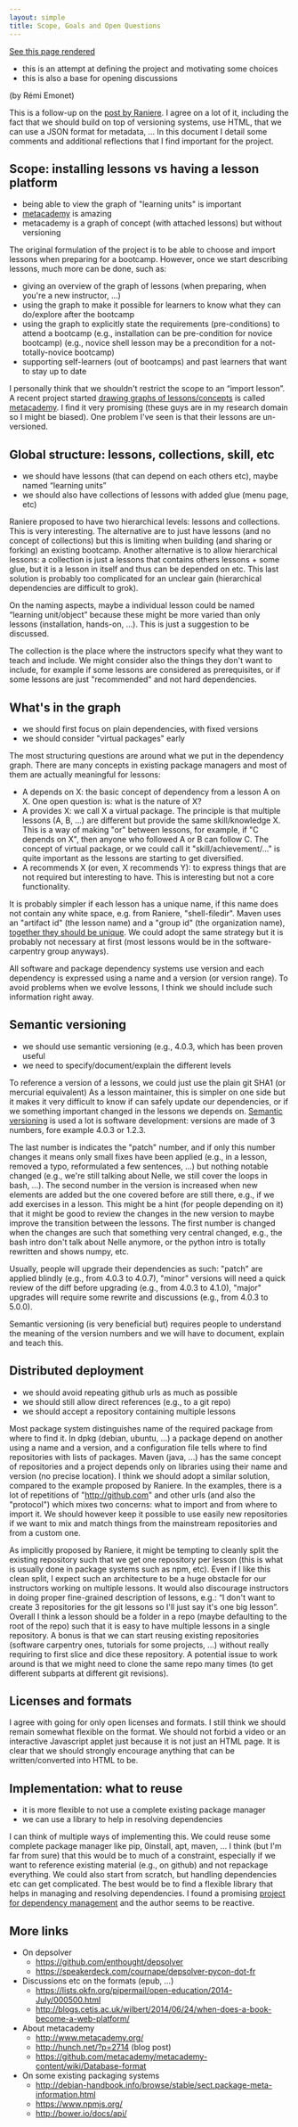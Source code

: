 ```yaml
--- 
layout: simple
title: Scope, Goals and Open Questions
---
```


[See this page rendered](http://twitwi.github.io/lesson-manager/01-scope-and-goals.html)

<ul class="keypoints">
    <li>this is an attempt at defining the project and motivating some choices</li>
    <li>this is also a base for opening discussions</li>
</ul>

(by Rémi Emonet)

This is a follow-up on the [post by Raniere](http://blog.rgaiacs.com/2014/07/02/import_lesson_is_possible.html).
I agree on a lot of it, including the fact that we should build on top of versioning systems, use HTML, that we can use a JSON format for metadata, …
In this document I detail some comments and additional reflections that I find important for the project.

## Scope: installing lessons vs having a lesson platform

<ul class="keypoints">
    <li>being able to view the graph of "learning units" is important</li>
    <li><a href="http://www.metacademy.org/">metacademy</a> is amazing</li>
    <li>metacademy is a graph of concept (with attached lessons) but without versioning</li>
</ul>

The original formulation of the project is to be able to choose and import lessons when preparing for a bootcamp.
However, once we start describing lessons, much more can be done, such as:

- giving an overview of the graph of lessons (when preparing, when you're a new instructor, …)
- using the graph to make it possible for learners to know what they can do/explore after the bootcamp
- using the graph to explicitly state the requirements (pre-conditions) to attend a bootcamp (e.g., installation can be pre-condition for novice bootcamp) (e.g., novice shell lesson may be a precondition for a not-totally-novice bootcamp)
- supporting self-learners (out of bootcamps) and past learners that want to stay up to date

I personally think that we shouldn't restrict the scope to an “import lesson”.
A recent project started [drawing graphs of lessons/concepts](http://www.metacademy.org/graphs/concepts/regularization#focus=x6e7glql&mode=explore) is called [metacademy](http://www.metacademy.org/).
I find it very promising (these guys are in my research domain so I might be biased).
One problem I've seen is that their lessons are un-versioned.


## Global structure: lessons, collections, skill, etc

<ul class="keypoints">
    <li>we should have lessons (that can depend on each others etc), maybe named “learning units”</li>
    <li>we should also have collections of lessons with added glue (menu page, etc)</li>
</ul>

Raniere proposed to have two hierarchical levels: lessons and collections.
This is very interesting.
The alternative are to just have lessons (and no concept of collections) but this is limiting when building (and sharing or forking) an existing bootcamp.
Another alternative is to allow hierarchical lessons: a collection is just a lessons that contains others lessons + some glue, but it is a lesson in itself and thus can be depended on etc.
This last solution is probably too complicated for an unclear gain (hierarchical dependencies are difficult to grok).

On the naming aspects, maybe a individual lesson could be named “learning unit/object” because these might be more varied than only lessons (installation, hands-on, …).
This is just a suggestion to be discussed.

The collection is the place where the instructors specify what they want to teach and include.
We might consider also the things they don't want to include, for example if some lessons are considered as prerequisites, or if some lessons are just "recommended" and not hard dependencies.


## What's in the graph

<ul class="keypoints">
    <li>we should first focus on plain dependencies, with fixed versions</li>
    <li>we should consider "virtual packages" early</li>
</ul>

The most structuring questions are around what we put in the dependency graph.
There are many concepts in existing package managers and most of them are actually meaningful for lessons:

- A depends on X: the basic concept of dependency from a lesson A on X.
  One open question is: what is the nature of X?
- A provides X: we call X a virtual package.
  The principle is that multiple lessons (A, B, ...) are different but provide the same skill/knowledge X.
  This is a way of making "or" between lessons, for example, if "C depends on X", then anyone who followed A or B can follow C.
  The concept of virtual package, or we could call it "skill/achievement/..." is quite important as the lessons are starting to get diversified.
- A recommends X (or even, X recommends Y): to express things that are not required but interesting to have.
  This is interesting but not a core functionality.

It is probably simpler if each lesson has a unique name, if this name does not contain any white space, e.g. from Raniere, "shell-filedir".
Maven uses an "artifact id" (the lesson name) and a "group id" (the organization name), [together they should be unique](http://maven.apache.org/pom.html#Maven_Coordinates).
We could adopt the same strategy but it is probably not necessary at first (most lessons would be in the software-carpentry group anyways).

All software and package dependency systems use version and each dependency is expressed using a name and a version (or version range).
To avoid problems when we evolve lessons, I think we should include such information right away.


## Semantic versioning

<ul class="keypoints">
    <li>we should use semantic versioning (e.g., 4.0.3, which has been proven useful</li>
    <li>we need to specify/document/explain the different levels</li>
</ul>

To reference a version of a lessons, we could just use the plain git SHA1 (or mercurial equivalent)
As a lesson maintainer, this is simpler on one side but it makes it very difficult to know if can safely update our dependencies, or if we something important changed in the lessons we depends on.
[Semantic versioning](http://semver.org/) is used a lot is software development: versions are made of 3 numbers, fore example 4.0.3 or 1.2.3.

The last number is indicates the "patch" number, and if only this number changes it means only small fixes have been applied (e.g., in a lesson, removed a typo, reformulated a few sentences, ...) but nothing notable changed (e.g., we're still talking about Nelle, we still cover the loops in bash, ...).
The second number in the version is increased when new elements are added but the one covered before are still there, e.g., if we add exercises in a lesson.
This might be a hint (for people depending on it) that it might be good to review the changes in the new version to maybe improve the transition between the lessons.
The first number is changed when the changes are such that something very central changed, e.g., the bash intro don't talk about Nelle anymore, or the python intro is totally rewritten and shows numpy, etc.

Usually, people will upgrade their dependencies as such: "patch" are applied blindly (e.g., from 4.0.3 to 4.0.7), "minor" versions will need a quick review of the diff before upgrading (e.g., from 4.0.3 to 4.1.0), "major" upgrades will require some rewrite and discussions (e.g., from 4.0.3 to 5.0.0).

Semantic versioning (is very beneficial but) requires people to understand the meaning of the version numbers and we will have to document, explain and teach this.


## Distributed deployment

<ul class="keypoints">
    <li>we should avoid repeating github urls as much as possible</li>
    <li>we should still allow direct references (e.g., to a git repo)</li>
    <li>we should accept a repository containing multiple lessons</li>
</ul>

Most package system distinguishes name of the required package from where to find it.
In dpkg (debian, ubuntu, ...) a package depend on another using a name and a version, and a configuration file tells where to find repositories with lists of packages.
Maven (java, ...) has the same concept of repositories and a project depends only on libraries using their name and version (no precise location).
I think we should adopt a similar solution, compared to the example proposed by Raniere.
In the examples, there is a lot of repetitions of "http://github.com" and other urls (and also the "protocol") which mixes two concerns: what to import and from where to import it.
We should however keep it possible to use easily new repositories if we want to mix and match things from the mainstream repositories and from a custom one.

As implicitly proposed by Raniere, it might be tempting to cleanly split the existing repository such that we get one repository per lesson (this is what is usually done in package systems such as npm, etc).
Even if I like this clean split, I expect such an architecture to be a huge obstacle for our instructors working on multiple lessons.
It would also discourage instructors in doing proper fine-grained description of lessons, e.g.: “I don't want to create 3 repositories for the git lessons so I'll just say it's one big lesson”.
Overall I think a lesson should be a folder in a repo (maybe defaulting to the root of the repo) such that it is easy to have multiple lessons in a single repository.
A bonus is that we can start reusing existing repositories (software carpentry ones, tutorials for some projects, ...) without really requiring to first slice and dice these repository.
A potential issue to work around is that we might need to clone the same repo many times (to get different subparts at different git revisions).


## Licenses and formats

I agree with going for only open licenses and formats.
I still think we should remain somewhat flexible on the format.
We should not forbid a video or an interactive Javascript applet just because it is not just an HTML page.
It is clear that we should strongly encourage anything that can be written/converted into HTML to be.


## Implementation: what to reuse

<ul class="keypoints">
    <li>it is more flexible to not use a complete existing package manager</li>
    <li>we can use a library to help in resolving dependencies</li>
</ul>

I can think of multiple ways of implementing this.
We could reuse some complete package manager like pip, 0install, apt, maven, …
I think (but I'm far from sure) that this would be to much of a constraint, especially if we want to reference existing material (e.g., on github) and not repackage everything.
We could also start from scratch, but handling dependencies etc can get complicated.
The best would be to find a flexible library that helps in managing and resolving dependencies.
I found a promising [project for dependency management](https://github.com/enthought/depsolver) and the author seems to be reactive.





## More links

- On depsolver
  - https://github.com/enthought/depsolver
  - https://speakerdeck.com/cournape/depsolver-pycon-dot-fr
- Discussions etc on the formats (epub, ...)
  - https://lists.okfn.org/pipermail/open-education/2014-July/000500.html
  - http://blogs.cetis.ac.uk/wilbert/2014/06/24/when-does-a-book-become-a-web-platform/
- About metacademy
  - http://www.metacademy.org/
  - http://hunch.net/?p=2714 (blog post)
  - https://github.com/metacademy/metacademy-content/wiki/Database-format
- On some existing packaging systems
  - http://debian-handbook.info/browse/stable/sect.package-meta-information.html
  - https://www.npmjs.org/
  - http://bower.io/docs/api/
